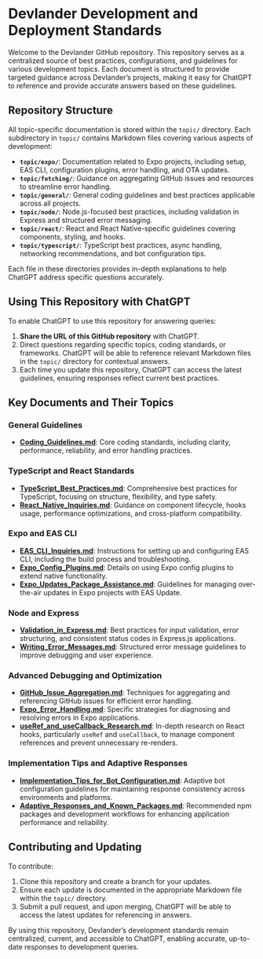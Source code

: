 # Devlander Development and Deployment Standards

Welcome to the Devlander GitHub repository. This repository serves as a centralized source of best practices, configurations, and guidelines for various development topics. Each document is structured to provide targeted guidance across Devlander’s projects, making it easy for ChatGPT to reference and provide accurate answers based on these guidelines.

## Repository Structure

All topic-specific documentation is stored within the `topic/` directory. Each subdirectory in `topic/` contains Markdown files covering various aspects of development:

- **`topic/expo/`**: Documentation related to Expo projects, including setup, EAS CLI, configuration plugins, error handling, and OTA updates.
- **`topic/fetching/`**: Guidance on aggregating GitHub issues and resources to streamline error handling.
- **`topic/general/`**: General coding guidelines and best practices applicable across all projects.
- **`topic/node/`**: Node.js-focused best practices, including validation in Express and structured error messaging.
- **`topic/react/`**: React and React Native-specific guidelines covering components, styling, and hooks.
- **`topic/typescript/`**: TypeScript best practices, async handling, networking recommendations, and bot configuration tips.

Each file in these directories provides in-depth explanations to help ChatGPT address specific questions accurately.

## Using This Repository with ChatGPT

To enable ChatGPT to use this repository for answering queries:
1. **Share the URL of this GitHub repository** with ChatGPT.
2. Direct questions regarding specific topics, coding standards, or frameworks. ChatGPT will be able to reference relevant Markdown files in the `topic/` directory for contextual answers.
3. Each time you update this repository, ChatGPT can access the latest guidelines, ensuring responses reflect current best practices.

## Key Documents and Their Topics

### General Guidelines
- **[Coding_Guidelines.md](topic/general/Coding_Guidelines.md)**: Core coding standards, including clarity, performance, reliability, and error handling practices.

### TypeScript and React Standards
- **[TypeScript_Best_Practices.md](topic/typescript/TypeScript_Best_Practices.md)**: Comprehensive best practices for TypeScript, focusing on structure, flexibility, and type safety.
- **[React_Native_Inquiries.md](topic/react/React_Native_Inquiries.md)**: Guidance on component lifecycle, hooks usage, performance optimizations, and cross-platform compatibility.

### Expo and EAS CLI
- **[EAS_CLI_Inquiries.md](topic/expo/EAS_CLI_Inquiries.md)**: Instructions for setting up and configuring EAS CLI, including the build process and troubleshooting.
- **[Expo_Config_Plugins.md](topic/expo/Expo_Config_Plugins.md)**: Details on using Expo config plugins to extend native functionality.
- **[Expo_Updates_Package_Assistance.md](topic/expo/Expo_Updates_Package_Assistance.md)**: Guidelines for managing over-the-air updates in Expo projects with EAS Update.

### Node and Express
- **[Validation_in_Express.md](topic/node/Validation_in_Express.md)**: Best practices for input validation, error structuring, and consistent status codes in Express.js applications.
- **[Writing_Error_Messages.md](topic/node/Writing_Error_Messages.md)**: Structured error message guidelines to improve debugging and user experience.

### Advanced Debugging and Optimization
- **[GitHub_Issue_Aggregation.md](topic/fetching/GitHub_Issue_Aggregation.md)**: Techniques for aggregating and referencing GitHub issues for efficient error handling.
- **[Expo_Error_Handling.md](topic/expo/Expo_Error_Handling.md)**: Specific strategies for diagnosing and resolving errors in Expo applications.
- **[useRef_and_useCallback_Research.md](topic/react/useRef_and_useCallback_Research.md)**: In-depth research on React hooks, particularly `useRef` and `useCallback`, to manage component references and prevent unnecessary re-renders.

### Implementation Tips and Adaptive Responses
- **[Implementation_Tips_for_Bot_Configuration.md](topic/typescript/Implementation_Tips_for_Bot_Configuration.md)**: Adaptive bot configuration guidelines for maintaining response consistency across environments and platforms.
- **[Adaptive_Responses_and_Known_Packages.md](topic/typescript/Adaptive_Responses_and_Known_Packages.md)**: Recommended npm packages and development workflows for enhancing application performance and reliability.

## Contributing and Updating

To contribute:
1. Clone this repository and create a branch for your updates.
2. Ensure each update is documented in the appropriate Markdown file within the `topic/` directory.
3. Submit a pull request, and upon merging, ChatGPT will be able to access the latest updates for referencing in answers.

By using this repository, Devlander’s development standards remain centralized, current, and accessible to ChatGPT, enabling accurate, up-to-date responses to development queries.

